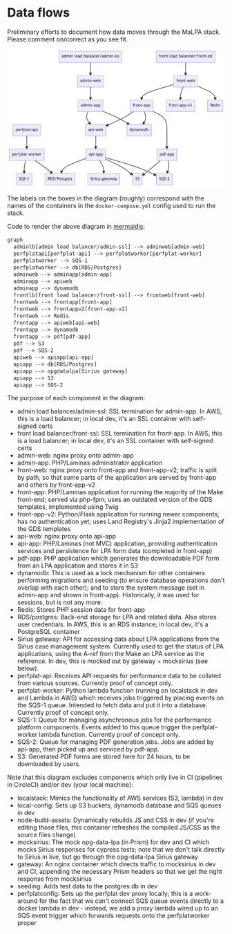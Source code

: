 # Data flows

Preliminary efforts to document how data moves through the MaLPA stack. Please comment on/correct as you see fit.

![MaLPA data flow](../images/malpa_dataflow.png)

The labels on the boxes in the diagram (roughly) correspond with the names of the containers in the `docker-compose.yml` config used to run the stack.

Code to render the above diagram in [mermaidjs](https://mermaid-js.github.io/mermaid-live-editor/#/edit/):

```
graph
  adminlb[admin load balancer/admin-ssl] --> adminweb[admin-web]
  perfplatapi[perfplat-api] --> perfplatworker[perfplat-worker]
  perfplatworker --> SQS-1
  perfplatworker --> db[RDS/Postgres]
  adminweb --> adminapp[admin-app]
  adminapp --> apiweb
  adminapp --> dynamodb
  frontlb[front load balancer/front-ssl] --> frontweb[front-web]
  frontweb --> frontapp[front-app]
  frontweb --> frontappv2[front-app-v2]
  frontweb --> Redis
  frontapp --> apiweb[api-web]
  frontapp --> dynamodb
  frontapp --> pdf[pdf-app]
  pdf --> S3
  pdf --> SQS-2
  apiweb --> apiapp[api-app]
  apiapp --> db[RDS/Postgres]
  apiapp --> opgdatalpa[Sirius gateway]
  apiapp --> S3
  apiapp --> SQS-2
```

The purpose of each component in the diagram:

* admin load balancer/admin-ssl: SSL termination for admin-app. In AWS, this is a load balancer; in local dev, it's an SSL container with self-signed certs
* front load balancer/front-ssl: SSL termination for front-app. In AWS, this is a load balancer; in local dev, it's an SSL container with self-signed certs
* admin-web: nginx proxy onto admin-app
* admin-app: PHP/Laminas administrator application
* front-web: nginx proxy onto front-app and front-app-v2; traffic is split by path, so that some parts of the application are served by front-app and others by front-app-v2
* front-app: PHP/Laminas application for running the majority of the Make front-end; served via php-fpm; uses an outdated version of the GDS templates, implemented using Twig
* front-app-v2: Python/Flask application for running newer components; has no authentication yet; uses Land Registry's Jinja2 implementation of the GDS templates
* api-web: nginx proxy onto api-app
* api-app: PHP/Laminas (not MVC) application, providing authentication services and persistence for LPA form data (completed in front-app)
* pdf-app: PHP application which generates the downloadable PDF form from an LPA application and stores it in S3
* dynamodb: This is used as a lock mechanism for other containers performing migrations and seeding (to ensure database operations don't overlap with each other); and to store the system message (set in admin-app and shown in front-app). Historically, it was used for sessions, but is not any more.
* Redis: Stores PHP session data for front-app
* RDS/postgres: Back-end storage for LPA and related data. Also stores user credentials. In AWS, this is an RDS instance; in local dev, it's a PostgreSQL container
* Sirius gateway: API for accessing data about LPA applications from the Sirius case management system. Currently used to get the status of LPA applications, using the A-ref from the Make an LPA service as the reference. In dev, this is mocked out by gateway + mocksirius (see below).
* perfplat-api: Receives API requests for performance data to be collated from various sources. Currently proof of concept only.
* perfplat-worker: Python lambda function (running on localstack in dev and Lambda in AWS) which receives jobs triggered by placing events on the SQS-1 queue. Intended to fetch data and put it into a database. Currently proof of concept only.
* SQS-1: Queue for managing asynchronous jobs for the performance platform components. Events added to this queue trigger the perfplat-worker lambda function. Currently proof of concept only.
* SQS-2: Queue for managing PDF generation jobs. Jobs are added by api-app, then picked up and serviced by pdf-app.
* S3: Generated PDF forms are stored here for 24 hours, to be downloaded by users.

Note that this diagram excludes components which only live in CI (pipelines in CircleCI) and/or dev (your local machine):

* localstack: Mimics the functionality of AWS services (S3, lambda) in dev
* local-config: Sets up S3 buckets, dynamodb database and SQS queues in dev
* node-build-assets: Dynamically rebuilds JS and CSS in dev (if you're editing those files, this container refreshes the compiled JS/CSS as the source files change)
* mocksirius: The mock opg-data-lpa (in Prism) for dev and CI which mocks Sirius responses for cypress tests; note that we don't talk directly to Sirius in live, but go through the opg-data-lpa Sirius gateway
* gateway: An nginx container which directs traffic to mocksirius in dev and CI, appending the necessary Prism headers so that we get the right response from mocksirius
* seeding: Adds test data to the postgres db in dev
* perfplatconfig: Sets up the perfplat dev proxy locally; this is a work-around for the fact that we can't connect SQS queue events directly to a docker lambda in dev - instead, we add a proxy lambda wired up to an SQS event trigger which forwards requests onto the perfplatworker proper
